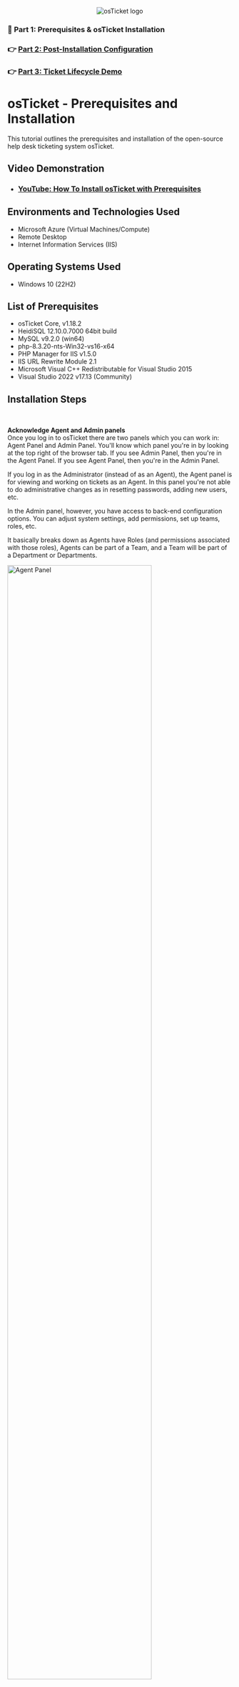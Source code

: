 <p align="center">
<img src="https://i.imgur.com/Clzj7Xs.png" alt="osTicket logo"/>
</p>

### 📍 Part 1: Prerequisites & osTicket Installation
### 👉 [Part 2: Post-Installation Configuration](https://github.com/derickayala25/post-install-config)
### 👉 [Part 3: Ticket Lifecycle Demo](https://github.com/derickayala25/ticket-lifecycle)

<h1>osTicket - Prerequisites and Installation</h1>
This tutorial outlines the prerequisites and installation of the open-source help desk ticketing system osTicket.<br />


<h2>Video Demonstration</h2>

- ### [YouTube: How To Install osTicket with Prerequisites](https://www.youtube.com/watch?v=o-YBDTqX_ZU)

<h2>Environments and Technologies Used</h2>

- Microsoft Azure (Virtual Machines/Compute)
- Remote Desktop
- Internet Information Services (IIS)

<h2>Operating Systems Used </h2>

- Windows 10 (22H2)

<h2>List of Prerequisites</h2>

- osTicket Core, v1.18.2
- HeidiSQL 12.10.0.7000 64bit build
- MySQL v9.2.0 (win64)
- php-8.3.20-nts-Win32-vs16-x64
- PHP Manager for IIS v1.5.0
- IIS URL Rewrite Module 2.1 
- Microsoft Visual C++ Redistributable for Visual Studio 2015
- Visual Studio 2022 v17.13 (Community)

<h2>Installation Steps</h2>

<br/>

<b>Acknowledge Agent and Admin panels</b><br/>
Once you log in to osTicket there are two panels which you can work in: Agent Panel and Admin Panel. You'll know which panel you're in by looking at the top right of the browser tab.
If you see Admin Panel, then you're in the Agent Panel. If you see Agent Panel, then you're in the Admin Panel.</br>

If you log in as the Administrator (instead of as an Agent), the Agent panel is for viewing and working on tickets as an Agent. In this panel you're not able to do administrative changes as in resetting passwords, adding new users, etc.

In the Admin panel, however, you have access to back-end configuration options. You can adjust system settings, add permissions, set up teams, roles, etc.

It basically breaks down as Agents have Roles (and permissions associated with those roles), Agents can be part of a Team, and a Team will be 
part of a Department or Departments.

<p>
<img src="https://github.com/user-attachments/assets/1d8f20ca-8fa4-4d8f-81da-4f3903331035" height="80%" width="80%" alt="Agent Panel"/>
</p>

<p>
<img src="https://github.com/user-attachments/assets/b09f55c9-ca4e-4f3f-9417-52bddcdd99ca" height="80%" width="80%" alt="Admin Panel"/>
</p><br/>


<b>Default Roles in osTicket</b></br>
The default Roles that come with osTicket are <b>View only</b>, <b>Limited Access</b>, <b>Expanded Access</b>, and <b>All Access</b>. You can find these roles with their assigned permissions by going to the <b>Admin Panel</b>, clicking on the <b>Agents</b> tab and clicking on <b>Roles</b>. You can also create new roles with their own custom permissions. 

<p>
<img src="https://github.com/user-attachments/assets/ef9863f4-83d2-4bbc-a9ea-5c76b1cbd208" height="80%" width="80%" alt="Default Roles"/>
</p><br/>


<b>Default Departments in osTicket</b></br>
Default <b>Parent</b> departments that appear in osTicket are <b>Top Level Department</b>, <b>Maintenance</b>, and <b>Support</b>. You can give the same level of access to the whole <b>Department</b> or give each individual <b>Agent</b> different access permissions. If you choose <b>Top Level Department</b> as the <b>Parent</b> Department, then the new <b>Department</b> you create will be itself become a <b>Parent</b> Department.

<p>
<img src="https://github.com/user-attachments/assets/5a6c3b14-a787-4702-a786-30b656134ccf" height="80%" width="80%" alt="Default Roles"/>
</p><br/>

<b>Adding a new Department</b></br>
Let's create a new Department called <b>SysAdmins</b>. We'll have the <b>Top Level Department</b> as it's <b>Parent</b> and we'll leave the rest of the default settings as is.
1. In the <b>Admin Panel</b>, navigate to <b>Agents</b> > <b>Departments</b>.
2. Click on `(+) Add New Department`
3. Type <b>SysAdmins</b> in the <b>Name:</b> box
4. Click the `Create Dept` button at the bottom

<p>
<img src="https://github.com/user-attachments/assets/541f2c7e-645e-4e96-88d3-8559ae963d10" height="80%" width="80%" alt="Default Roles"/>
</p><br/>


<b>Default Teams in osTicket</b></br>
Teams allow you to pull Agents from different Departments and organize them to handle a specific issue.

The default Team in osTicket is <b>Level 1 Support</b>. You can select a <b>Team</b> Lead and individual <b>Agent</b> members.

<p>
<img src="https://github.com/user-attachments/assets/899d6407-9273-481f-ac4b-7477f7afe832" height="80%" width="80%" alt="Default Roles"/>
</p><br/>


<b>Adding a new Team</b></br>
We'll create a new team called <b>Online Banking</b>.
1. In the <b>Admin Panel</b>, navigate to <b>Agents</b> > <b>Teams</b>
2. Click on `(+) Add New Team`
3. Type <b>Online Banking</b> in the <b>Name:</b> box
4. Click the `Create Team` button at the bottom

<p>
<img src="https://github.com/user-attachments/assets/67d31570-1870-4a35-95c0-20d0695ab236" height="80%" width="80%" alt="Default Roles"/>
</p><br/>


<b>Allowing end users to create tickets</b></br>
osTicket, by default, allows any end user to create tickets. However, if we want to make changes to those permissions, we can follow these steps:
1. In the <b>Admin Panel</b>, go to <b>Settings</b> > <b>Users</b>
2. In the <b>Authentication Settings</b> area, make any desired updates.

<p>
<img src="https://github.com/user-attachments/assets/1ca59603-d4e1-48af-acf0-8e39e3df6694" height="80%" width="80%" alt="Default Roles"/>
</p><br/>


<b>Configuring Agents</b></br>
Next, we'll configure Agents. These are the actual workers/employees.
1. In the <b>Admin Panel</b>, go to <b>Agents</b>
2. Click on `(+) Add New Agent`
3. Once there, required fields are First and Last Name, Email Address, Username, and Primary Department. You can enter also set a password and assign a team, but it's not required. For this example, the agent will be Jane Doe whos is part of the SysAdmins department and Online Banking team.

Next, we'll configure an end user. These are the people requesting the services, the customers. In the Agent panel, go to Users > Add Users. Required fields are Email Address and Full Name. This user will be Karen at karen@enduser.com.

Now, we'll configure some Service Level Agreements (SLA). This is a formal contract between a service provider and a customer that defines the expected level of service, including specific metrics, responsibilities, and remedies if service levels are not met. The osTicket Default SLA has an 18 hour grace period. However, you can add new SLAs. To do this, we'll go to the Admin panel > Manage > SLA > Add New SLA Plan. We'll name the first one Sev-A, give it a grace period of 1 hour and put it under a 24/7 schedule. The second one we'll name Sev-B. This one will have a grace period of 4 hours and will also have a 24/7 schedule. The third one we'll name Sev-C and give it an 8 hour grace period and a Business Hours schedule.

Next, we'll configure Help Topics. Help Topics guide what information is gathered from Users and how tickets are routed or assigned. You can assign a specific department to handle a topic, add SLAs, etc. osTicket already has five Parent Topics built in. For this example, we'll add five Help Topics and associate each with a Parent Topic. To do this, we'll go to the Admin panel > Manage > Help Topics > Add New Help Topic. We'll name the first topic Business Critical Outage and assign it's Parent Topic as Report a Problem. The second topic will be Personal Computer Issues and the parent topic will also be Report a Problem. The third topic will be Equipment Request with parent topic General Inquiry. The fourth topic will be Password Reset and we'll assign it to Report a Problem/Access Issue. The last topic that we'll add is Other and we'll assign it to General Inquiry. Please note that when you add a topic, the topic itself (along with it's Parent Topic) will become available as a Parent Topic when you're ready to add the next topic.










<p align="center">
  <a href="https://github.com/drewmarsh/osTicket-post-install-configuration">
    <img src="/images/osticket-banner.png" width="598" alt="Banner">
  </a>
</p>

<div align="center">

### 👉 [Part 1: Prerequisites & osTicket Installation](https://github.com/drewmarsh/osTicket-installation)
### 📍 Part 2: Post-Installation Configuration
### 👉 [Part 3: Ticket Lifecycle Demo](https://github.com/drewmarsh/osTicket-ticket-lifecycle-demo)

</div>

# 🧠 Technologies Used
- osTicket (Help Desk Ticketing System)
- System Administration
- Microsoft Azure (Cloud computing)
- Microsoft Remote Desktop
- Internet Information Services (IIS)

# ⚙️ Post-Installation Configuration

### 🗑️ Deleting "setup" folder

To get rid of the `⚠️ Please take a minute to delete setup directory (../setup/) for security reasons.` message:

1. Navigate to `C:\inetpub\wwwroot\osTicket`, right-click the `setup` folder and then click `Delete`

<img src="/images/delete-setup-folder.png" alt="Delete Setup Folder">

### 👑 Adding a New "Master Admin" role

Now that osTicket is successfully installed from scratch,  it is time to do some configuration and system administration work. To start this off, we will create a new Role in osTicket called "Master Admin". This will be the highest level administrator that has every single permission available to them. Roles are used to determine an Agent's permissions. Generally, most Agents will not have every single permission as the Master Admin does.

1. Open `http://localhost/osTicket/scp/logs.php` in a web browser, enter the correct credentials

2. Navigate to `Agents` > `📋 Roles` > `(+) Add New Role`

3. In the `📄 Definition` tab:
    - In the **Name:** field, enter the desired role. In this case, it is `Master Admin`
    - Optionally, add any desired details regarding the new role in the __*Internal Notes*__ field

4. In the `🔒 Permissions` tab, give all available permissions to the Master Admin:
    - ✅ `Assign — Ability to assign tickets to agents or teams`
    - ✅ `Close — Ability to close tickets`
    - ✅ `Create — Ability to open tickets on behalf of users`
    - ✅ `Delete — Ability to delete tickets`
    - ✅ `Edit — Ability to edit tickets`
    - ✅ `Edit Thread — Ability to edit thread items of other agents`
    - ✅ `Link — Ability to link tickets`
    - ✅ `Mark as Answered — Ability to mark a ticket as Answered/Unanswered`
    - ✅ `Merge — Ability to merge tickets`
    - ✅ `Post Reply — Ability to post a ticket reply`
    - ✅ `Refer — Ability to manage ticket referrals`
    - ✅ `Release — Ability to release ticket assignment`
    - ✅ `Transfer — Ability to transfer tickets between departments`

<img src="/images/add-master-admin.png" alt="Add Master Admin">

### 🖥️ Adding a New "System Administrators" Department

Each Agent is appointed a specific department which is determined by their assigned role within the helpdesk. For now, we'll just create a "System Administrators" department where the Master Admins will be designated. Various other settings such as email settings, service level agreements (SLAs), and managers can also be configured in the `Departments` tab.

1. Navigate to `Agents` > `🧑‍💻 Departments` > `(+) Add New Department`

2. In the **Name:** field, enter `System Administrators`

3. Scroll to the bottom of the page and click the orange `Create Dept` button

<img src="/images/add-sys-admin-department.png" alt="Add System Administrators Department">

### 🤝 Adding a New "Level II Support" Team

 Teams enable cross-departmental collaboration by aggregating skilled agents from various units. This structure facilitates the creation of specialized groups. For instance, you can develop a help topic related to a specific product and assign it to a team of agents with expertise in that product. In this demonstration, we'll create a "Level II Support Team" to illustrate this concept.

1. Navigate to `Agents` > `👨🏻👨🏾 Teams` > `(+) Add New Team`

2. In the **Name:** field, enter `Level II Support`

3. At the bottom of the page, click the orange `Create Team` button

<img src="/images/add-level2-support-department.png" alt="Add Level II Support Team">

### 🎟️ Allowing Non-registered Users to Create Tickets

Out-of-the-box installations of osTicket require users to be registered and logged-in before they can create tickets. Since this isn't always ideal, the setting regarding this functionality needs to be adjusted.

1. Navigate to `Settings` > `👥 Users` > Tick ✅ `Require registration and login to create tickets`

2. At the bottom of the page, click the orange `Save Changes` button

<img src="/images/adjust-ticket-permissions.png" alt="Adjust Ticket Permissions">

### 📝 Adding New Agents

Next, we'll proceed to create Agents. Agents  are the helpdesk staff responsible for resolving tickets. Each Agent is assigned a primary department and role for tickets within their designated area. Agents can be granted access to multiple departments, with potentially different roles in each. The Access, Permissions, and Teams tabs are used to adjust access levels, manage permissions, and assign teams for each staff member.

1. Navigate to `Agents` > `👤 Agents` > `(+) Add New Agent`

2. In the `Account` tab, fill out the **Name:**, **Email Address:**, and **Username:** fields for the particular Agent being added. Do the same for any desired settings in the `Access` and `Permissions` tabs as well

3. At the bottom of the page, click the orange `Create` button

4. Repeat these steps until as many Agents as desired have been added

> [!NOTE]
> While creating an administrator-level Agents (e.g. System Administrators, Managers), permit them expanded access to the Support department so that they are able to assign tickets to support-level employees.

<img src="/images/add-agents.png" alt="Add Agents">

<img src="/images/agents-list.png" alt="Agents List">

### 🔐 Setting Agent's Passwords
1. In the Admin panel of osTicket, navigate to `Agents` > `👤 Agents` > and then select that Agent that needs their password set
   
2. Under the **Authentication** section, click `🔄 Set Password`
   
3. Uncheck ◻️`Send the agent a password reset email`
   
4. In the `New Password` and `Confirm Password` fields, enter a matching secure password and then click the `Update` button
   
5. Verify that the ◻️`Require password change at next login` is unchecked

> [!NOTE]
> The steps above outline how an admin would manually set an Agent's password. However, the two boxes that were left unchecked are alternative methods for the Agent to set their own password instead.

<img src="/images/set-agent-password.png" alt="Set Agent Password">

### 📃 Adding Service Level Agreements (SLAs)

SLA (Service Level Agreement) Plans define the expected resolution time for specific ticket types. Each SLA incorporates a schedule and a grace period. For instance, in our example, the SEV-A (Severity A) SLA operates on a 24/7 schedule with a one-hour grace period. This structure ensures clear expectations for ticket resolution timeframes.

1. Navigate to `Manage` > `📚 SLA` > `(+) Add New SLA Plan`

2. Fill out the information in accordance to the SLA plan of choice

3. At the bottom of the page, click the orange `Add Plan` button

<img src="/images/add-SLAs.png" alt="Add SLAs">

### ❓ Adding Help Topics

Help Topics facilitate ticket categorization for users. For example, we can create a "Business Critical Outage" topic, which could be used for scenarios such as customers being unable to access mobile banking services. This categorization streamlines the ticket management process and prioritization.

1. Navigate to `Manage` > `❓ Help Topics` > `(+) Add New Help Topic`

2. In the **Topic:** field, enter the relevant information for the topic of choice

3. At the bottom of the page, click the orange `Add Topic` button

<img src="/images/add-help-topic.png" alt="Add Help Topic">

<br><div align="center">

### 👉 [Part 1: Prerequisites & osTicket Installation](https://github.com/drewmarsh/osTicket-installation)
### 📍 Part 2: Post-Installation Configuration
### 👉 [Part 3: Ticket Lifecycle Demo](https://github.com/drewmarsh/osTicket-ticket-lifecycle-demo)

</div>
